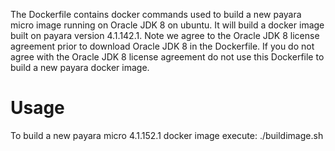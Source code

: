 The Dockerfile contains docker commands used to build a new payara micro image running on Oracle JDK 8 on ubuntu. It will build a docker image built on payara version 4.1.142.1. Note we agree to the Oracle JDK 8 license agreement prior to download Oracle JDK 8 in the Dockerfile. If you do not agree with the Oracle JDK 8 license agreement do not use this Dockerfile to build a new payara docker image.

Usage
=====

To build a new payara micro 4.1.152.1 docker image execute: ./buildimage.sh
